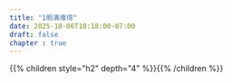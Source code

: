 ```yaml
---
title: "1暇满难得"
date: 2025-10-06T10:18:00-07:00
draft: false
chapter : true
---
```


{{% children style="h2" depth="4" %}}{{% /children %}}
